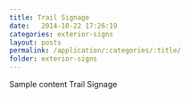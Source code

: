 ```yaml
---
title: Trail Signage
date:   2014-10-22 17:26:19
categories: exterior-signs
layout: posts
permalink: /application/:categories/:title/
folder: exterior-signs
---
```

Sample content Trail Signage